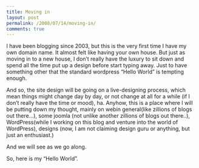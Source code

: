 ```yaml
---
title: Moving in
layout: post
permalink: /2008/07/14/moving-in/
comments: true
---
```

I have been blogging since 2003, but this is the very first time I have my own domain name. It almost felt like having your own house. But just as moving in to a new house, I don&#8217;t really have the luxury to sit down and spend all the time put up a design before start typing away. Just to have something other that the standard wordpress &#8220;Hello World&#8221; is tempting enough.

And so, the site design will be going on a live-designing process, which mean things might change day by day, or not change at all for a while (if I don&#8217;t really have the time or mood), ha. Anyhow, this is a place where I will be putting down my thought, mainly on webin general(like zillions of blogs out there&#8230;), some joomla (not unlike another zillions of blogs out there..), WordPress(while I working on this blog and venture into the world of WordPress), designs (now, I am not claiming design guru or anything, but just an enthusiast.)

And we will see as we go along.

So, here is my &#8220;Hello World&#8221;.